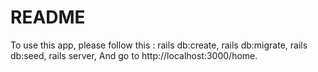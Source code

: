 # README

To use this app, please follow this :
rails db:create, 
rails db:migrate, 
rails db:seed, 
rails server, 
And go to http://localhost:3000/home.
